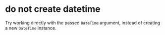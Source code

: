 # do not create datetime

Try working directly with the passed `DateTime` argument, instead of creating a new `DateTime` instance.
